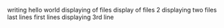 writing hello world
displaying of files
display of files 2
displaying two files
last lines
first lines
displaying 3rd line
